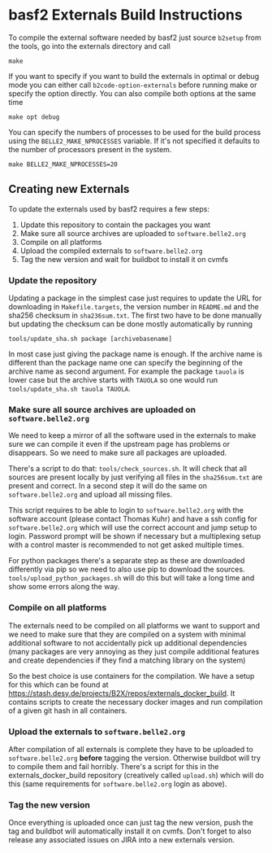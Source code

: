 basf2 Externals Build Instructions
==================================

To compile the external software needed by basf2 just source `b2setup` from the tools,
go into the externals directory and call

    make

If you want to specify if you want to build the externals in optimal or debug mode you
can either call `b2code-option-externals` before running make or specify the option
directly. You can also compile both options at the same time

    make opt debug

You can specify the numbers of processes to be used for the build process using the
`BELLE2_MAKE_NPROCESSES` variable. If it's not specified it defaults to the number of
processors present in the system.

    make BELLE2_MAKE_NPROCESSES=20


Creating new Externals
----------------------

To update the externals used by basf2 requires a few steps:

1. Update this repository to contain the packages you want
2. Make sure all source archives are uploaded to `software.belle2.org`
3. Compile on all platforms
4. Upload the compiled externals to `software.belle2.org`
5. Tag the new version and wait for buildbot to install it on cvmfs

### Update the repository

Updating a package in the simplest case just requires to update the URL for downloading
in `Makefile.targets`, the version number in `README.md` and the sha256 checksum in
`sha236sum.txt`. The first two have to be done manually but updating the checksum can be
done mostly automatically by running

    tools/update_sha.sh package [archivebasename]

In most case just giving the package name is enough. If the archive name is different
than the package name one can specify the beginning of the archive name as second
argument. For example the package `tauola` is lower case but the archive starts with
`TAUOLA` so one would run `tools/update_sha.sh tauola TAUOLA`.

### Make sure all source archives are uploaded on `software.belle2.org`

We need to keep a mirror of all the software used in the externals to make sure we can
compile it even if the upstream page has problems or disappears. So we need to make sure
all packages are uploaded.

There's a script to do that: `tools/check_sources.sh`. It will check that all sources
are present locally by just verifying all files in the `sha256sum.txt` are present and
correct. In a second step it will do the same on `software.belle2.org` and upload all missing
files.

This script requires to be able to login to `software.belle2.org` with the software account
(please contact Thomas Kuhr) and have a ssh config for `software.belle2.org` which will use the
correct account and jump setup to login. Password prompt will be shown if necessary but
a multiplexing setup with a control master is recommended to not get asked multiple
times.

For python packages there's a separate step as these are downloaded differently via pip
so we need to also use pip to download the sources. `tools/upload_python_packages.sh`
will do this but will take a long time and show some errors along the way.

### Compile on all platforms

The externals need to be compiled on all platforms we want to support and we need to
make sure that they are compiled on a system with minimal additional software to not
accidentally pick up additional dependencies (many packages are very annoying as they
just compile additional features and create dependencies if they find a matching library
on the system)

So the best choice is use containers for the compilation. We have a setup for this which
can be found at https://stash.desy.de/projects/B2X/repos/externals_docker_build. It
contains scripts to create the necessary docker images and run compilation of a given
git hash in all containers.

### Upload the externals to `software.belle2.org`

After compilation of all externals is complete they have to be uploaded to `software.belle2.org`
**before** tagging the version. Otherwise buildbot will try to compile them and fail
horribly. There's a script for this in the externals_docker_build repository (creatively
called `upload.sh`) which will do this (same requirements for `software.belle2.org` login as
above).

### Tag the new version

Once everything is uploaded once can just tag the new version, push the tag and buildbot
will automatically install it on cvmfs. Don't forget to also release any associated
issues on JIRA into a new externals version.
